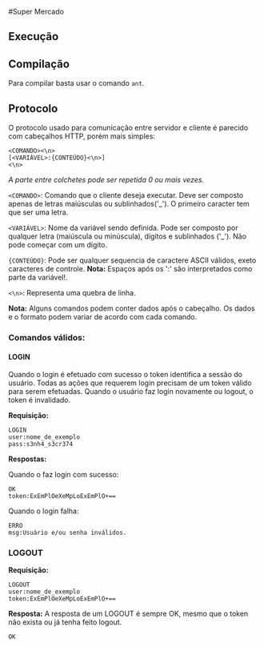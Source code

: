 #Super Mercado

## Execução

## Compilação
Para compilar basta usar o comando `ant`.

## Protocolo
O protocolo usado para comunicação entre servidor e cliente é parecido com cabeçalhos HTTP, porém mais simples:
```
<COMANDO><\n>
[<VARIÁVEL>:{CONTEÚDO}<\n>]
<\n>
```
*A parte entre colchetes pode ser repetida 0 ou mais vezes.*

`<COMANDO>`: Comando que o cliente deseja executar. Deve ser composto apenas de letras maiúsculas ou sublinhados('_'). O primeiro caracter tem que ser uma letra.

`<VARIÁVEL>`: Nome da variável sendo definida. Pode ser composto por qualquer letra (maiúscula ou minúscula), dígitos e sublinhados ('_'). Não pode começar com um dígito.

`{CONTEÚDO}`: Pode ser qualquer sequencia de caractere ASCII válidos, exeto caracteres de controle. **Nota:** Espaços após os ':' são interpretados como parte da variável!.

`<\n>`: Representa uma quebra de linha.

**Nota:** Alguns comandos podem conter dados após o cabeçalho. Os dados e o formato podem variar de acordo com cada comando. 

### Comandos válidos:
#### LOGIN
Quando o login é efetuado com sucesso o token identifica a sessão do usuário. Todas as ações que requerem login precisam de um token válido para serem efetuadas. Quando o usuário faz login novamente ou logout, o token é invalidado.

**Requisição:**
```
LOGIN
user:nome_de_exemplo
pass:s3nh4_s3cr374

```
**Respostas:**

Quando o faz login com sucesso:
```
OK
token:ExEmPlOeXeMpLoExEmPlO+==

```

Quando o login falha:
```
ERRO
msg:Usuário e/ou senha inválidos.

```

### LOGOUT
**Requisição:**
```
LOGOUT
user:nome_de_exemplo
token:ExEmPlOeXeMpLoExEmPlO+==

```

**Resposta:**
A resposta de um LOGOUT é sempre OK, mesmo que o token não exista ou já tenha feito logout.
```
OK

```
